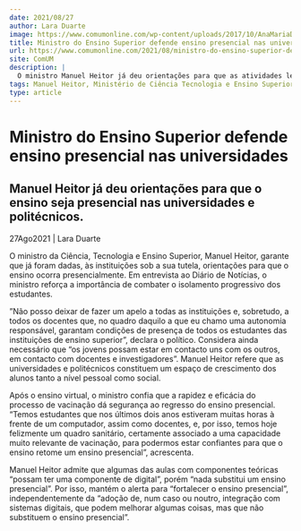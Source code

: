 ```yaml
---
date: 2021/08/27
author: Lara Duarte
image: https://www.comumonline.com/wp-content/uploads/2017/10/AnaMariaDinis_InauguracaoIBS02-1500x1000.jpg
title: Ministro do Ensino Superior defende ensino presencial nas universidades
url: https://www.comumonline.com/2021/08/ministro-do-ensino-superior-defende-ensino-presencial-nas-universidades/
site: ComUM
description: |
  O ministro Manuel Heitor já deu orientações para que as atividades letivas ocorram presencialmente nas universidades e politécnicos.
tags: Manuel Heitor, Ministério de Ciência Tecnologia e Ensino Superior, regresso ao ensino presencial, combater o isolamento dos estudantes
type: article
---
```



# Ministro do Ensino Superior defende ensino presencial nas universidades

## Manuel Heitor já deu orientações para que o ensino seja presencial nas universidades e politécnicos.

27Ago2021 | Lara Duarte

O ministro da Ciência, Tecnologia e Ensino Superior, Manuel Heitor, garante que já foram dadas, às instituições sob a sua tutela, orientações para que o ensino ocorra presencialmente. Em entrevista ao Diário de Notícias, o ministro reforça a importância de combater o isolamento progressivo dos estudantes.

”Não posso deixar de fazer um apelo a todas as instituições e, sobretudo, a todos os docentes que, no quadro daquilo a que eu chamo uma autonomia responsável, garantam condições de presença de todos os estudantes das instituições de ensino superior”, declara o político. Considera ainda necessário que “os jovens possam estar em contacto uns com os outros, em contacto com docentes e investigadores”. Manuel Heitor refere que as universidades e politécnicos constituem um espaço de crescimento dos alunos tanto a nível pessoal como social.

Após o ensino virtual, o ministro confia que a rapidez e eficácia do processo de vacinação dá segurança ao regresso do ensino presencial. “Temos estudantes que nos últimos dois anos estiveram muitas horas à frente de um computador, assim como docentes, e, por isso, temos hoje felizmente um quadro sanitário, certamente associado a uma capacidade muito relevante de vacinação, para podermos estar confiantes para que o ensino retome um ensino presencial”, acrescenta.

Manuel Heitor admite que algumas das aulas com componentes teóricas “possam ter uma componente de digital”, porém “nada substitui um ensino presencial”. Por isso, mantém o alerta para “fortalecer o ensino presencial”, independentemente da “adoção de, num caso ou noutro, integração com sistemas digitais, que podem melhorar algumas coisas, mas que não substituem o ensino presencial”.
